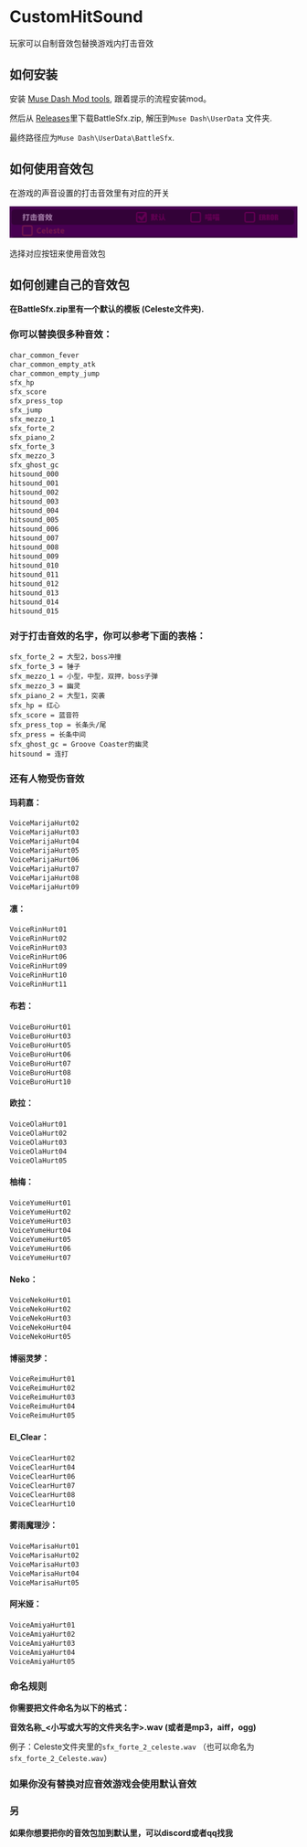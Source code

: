 # CustomHitSound

玩家可以自制音效包替换游戏内打击音效

## 如何安装
安装 [Muse Dash Mod tools](https://github.com/MDModsDev/MuseDashModToolsUI/releases/latest), 跟着提示的流程安装mod。

然后从 [Releases](https://github.com/MDModsDev/CustomHitSound/releases/latest)里下载BattleSfx.zip, 解压到`Muse Dash\UserData` 文件夹.

最终路径应为`Muse Dash\UserData\BattleSfx`.

## 如何使用音效包

在游戏的声音设置的打击音效里有对应的开关

![Screenshot](Intro/Screenshot.zh.png)

选择对应按钮来使用音效包

## 如何创建自己的音效包

**在BattleSfx.zip里有一个默认的模板 (Celeste文件夹).**

### 你可以替换很多种音效：

```
char_common_fever
char_common_empty_atk
char_common_empty_jump
sfx_hp
sfx_score
sfx_press_top
sfx_jump
sfx_mezzo_1
sfx_forte_2
sfx_piano_2
sfx_forte_3
sfx_mezzo_3
sfx_ghost_gc
hitsound_000
hitsound_001
hitsound_002
hitsound_003
hitsound_004
hitsound_005
hitsound_006
hitsound_007
hitsound_008
hitsound_009
hitsound_010
hitsound_011
hitsound_012
hitsound_013
hitsound_014
hitsound_015
```

### 对于打击音效的名字，你可以参考下面的表格：

```
sfx_forte_2 = 大型2，boss冲撞
sfx_forte_3 = 锤子
sfx_mezzo_1 = 小型，中型，双押，boss子弹
sfx_mezzo_3 = 幽灵
sfx_piano_2 = 大型1，突袭
sfx_hp = 红心
sfx_score = 蓝音符
sfx_press_top = 长条头/尾
sfx_press = 长条中间
sfx_ghost_gc = Groove Coaster的幽灵
hitsound = 连打 
```

### 还有人物受伤音效

#### 玛莉嘉：
```
VoiceMarijaHurt02
VoiceMarijaHurt03
VoiceMarijaHurt04
VoiceMarijaHurt05
VoiceMarijaHurt06
VoiceMarijaHurt07
VoiceMarijaHurt08
VoiceMarijaHurt09
```

#### 凛：
```
VoiceRinHurt01
VoiceRinHurt02
VoiceRinHurt03
VoiceRinHurt06
VoiceRinHurt09
VoiceRinHurt10
VoiceRinHurt11
```

#### 布若：
```
VoiceBuroHurt01
VoiceBuroHurt03
VoiceBuroHurt05
VoiceBuroHurt06
VoiceBuroHurt07
VoiceBuroHurt08
VoiceBuroHurt10
```

#### 欧拉：
```
VoiceOlaHurt01
VoiceOlaHurt02
VoiceOlaHurt03
VoiceOlaHurt04
VoiceOlaHurt05
```

#### 柚梅：
```
VoiceYumeHurt01
VoiceYumeHurt02
VoiceYumeHurt03
VoiceYumeHurt04
VoiceYumeHurt05
VoiceYumeHurt06
VoiceYumeHurt07
```

#### Neko：
```
VoiceNekoHurt01
VoiceNekoHurt02
VoiceNekoHurt03
VoiceNekoHurt04
VoiceNekoHurt05
```

#### 博丽灵梦：
```
VoiceReimuHurt01
VoiceReimuHurt02
VoiceReimuHurt03
VoiceReimuHurt04
VoiceReimuHurt05
```

#### El_Clear：
```
VoiceClearHurt02
VoiceClearHurt04
VoiceClearHurt06
VoiceClearHurt07
VoiceClearHurt08
VoiceClearHurt10
```

#### 雾雨魔理沙：
```
VoiceMarisaHurt01
VoiceMarisaHurt02
VoiceMarisaHurt03
VoiceMarisaHurt04
VoiceMarisaHurt05
```

#### 阿米娅：
```
VoiceAmiyaHurt01
VoiceAmiyaHurt02
VoiceAmiyaHurt03
VoiceAmiyaHurt04
VoiceAmiyaHurt05
```

### 命名规则

**你需要把文件命名为以下的格式：**

**音效名称_<小写或大写的文件夹名字>.wav (或者是mp3，aiff，ogg)**

例子：Celeste文件夹里的`sfx_forte_2_celeste.wav` （也可以命名为`sfx_forte_2_Celeste.wav`）

### 如果你没有替换对应音效游戏会使用默认音效

### 另

**如果你想要把你的音效包加到默认里，可以discord或者qq找我**